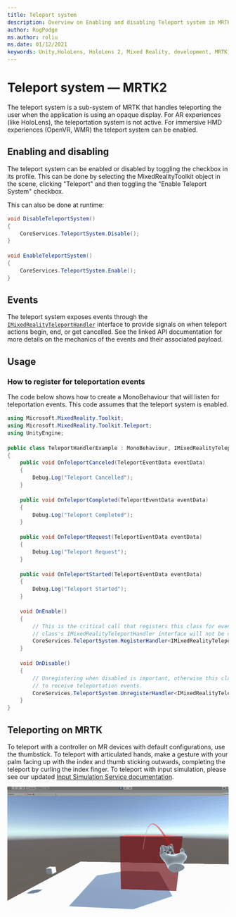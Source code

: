```yaml
---
title: Teleport system
description: Overview on Enabling and disabling Teleport system in MRTK
author: RogPodge
ms.author: roliu
ms.date: 01/12/2021
keywords: Unity,HoloLens, HoloLens 2, Mixed Reality, development, MRTK, Teleport system,
---
```


# Teleport system &#8212; MRTK2

The teleport system is a sub-system of MRTK that handles teleporting the user when the
application is using an opaque display. For AR experiences (like HoloLens), the teleportation
system is not active. For immersive HMD experiences (OpenVR, WMR) the teleport system can
be enabled.

## Enabling and disabling

The teleport system can be enabled or disabled by toggling the checkbox in its profile.
This can be done by selecting the MixedRealityToolkit object in the scene, clicking
"Teleport" and then toggling the "Enable Teleport System" checkbox.

This can also be done at runtime:

```c#
void DisableTeleportSystem()
{
    CoreServices.TeleportSystem.Disable();
}

void EnableTeleportSystem()
{
    CoreServices.TeleportSystem.Enable();
}
```

## Events

The teleport system exposes events through the [`IMixedRealityTeleportHandler`](xref:Microsoft.MixedReality.Toolkit.Teleport.IMixedRealityTeleportHandler?view=mixed-reality-toolkit-unity-2020-dotnet-2.8.0&preserve-view=true)
interface to provide signals on when teleport actions begin, end, or get cancelled.
See the linked API documentation for more details on the mechanics of the events
and their associated payload.

## Usage

### How to register for teleportation events

The code below shows how to create a MonoBehaviour that will listen for teleportation
events. This code assumes that the teleport system is enabled.

```c#
using Microsoft.MixedReality.Toolkit;
using Microsoft.MixedReality.Toolkit.Teleport;
using UnityEngine;

public class TeleportHandlerExample : MonoBehaviour, IMixedRealityTeleportHandler
{
    public void OnTeleportCanceled(TeleportEventData eventData)
    {
        Debug.Log("Teleport Cancelled");
    }

    public void OnTeleportCompleted(TeleportEventData eventData)
    {
        Debug.Log("Teleport Completed");
    }

    public void OnTeleportRequest(TeleportEventData eventData)
    {
        Debug.Log("Teleport Request");
    }

    public void OnTeleportStarted(TeleportEventData eventData)
    {
        Debug.Log("Teleport Started");
    }

    void OnEnable()
    {
        // This is the critical call that registers this class for events. Without this
        // class's IMixedRealityTeleportHandler interface will not be called.
        CoreServices.TeleportSystem.RegisterHandler<IMixedRealityTeleportHandler>(this);
    }

    void OnDisable()
    {
        // Unregistering when disabled is important, otherwise this class will continue
        // to receive teleportation events.
        CoreServices.TeleportSystem.UnregisterHandler<IMixedRealityTeleportHandler>(this);
    }
}
```

## Teleporting on MRTK

To teleport with a controller on MR devices with default configurations, use the thumbstick. To teleport with
articulated hands, make a gesture with your palm facing up with the index and thumb sticking outwards, completing the teleport by curling the index finger. To teleport with input simulation, please
see our updated [Input Simulation Service documentation](../input-simulation/input-simulation-service.md).

  ![Teleport Gesture](../images/teleport/handteleport.gif)
